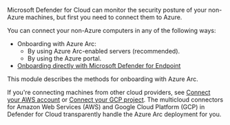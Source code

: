 Microsoft Defender for Cloud can monitor the security posture of your non-Azure machines, but first you need to connect them to Azure.

You can connect your non-Azure computers in any of the following ways:

 -  Onboarding with Azure Arc:
     -  By using Azure Arc-enabled servers (recommended).
     -  By using the Azure portal.
 -  [Onboarding directly with Microsoft Defender for Endpoint](/azure/defender-for-cloud/onboard-machines-with-defender-for-endpoint)

This module describes the methods for onboarding with Azure Arc.

If you're connecting machines from other cloud providers, see [Connect your AWS account](/azure/defender-for-cloud/quickstart-onboard-aws) or [Connect your GCP project](/azure/defender-for-cloud/quickstart-onboard-gcp). The multicloud connectors for Amazon Web Services (AWS) and Google Cloud Platform (GCP) in Defender for Cloud transparently handle the Azure Arc deployment for you.
